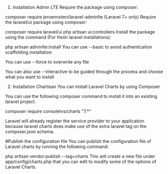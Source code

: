 1. Installation Admin LTE
Require the package using composer:

composer require jeroennoten/laravel-adminlte
(Laravel 7+ only) Require the laravel/ui package using composer:

composer require laravel/ui
php artisan ui:controllers
Install the package using the command (For fresh laravel installations):

php artisan adminlte:install
You can use --basic to avoid authentication scaffolding installation

You can use --force to overwrite any file

You can also use --interactive to be guided through the process and choose what you want to install


2. Installation Chartisan
You can install Laravel Charts by using Composer

You can use the following composer command to install it into an existing laravel project.

composer require consoletvs/charts "7.*"

Laravel will already register the service provider to your application because laravel charts does make use of the extra laravel tag on the composer.json schema.

#Publish the configuration file
You can publish the configuration file of Laravel charts by running the following command:

php artisan vendor:publish --tag=charts
This will create a new file under app/config/charts.php that you can edit to modify some of the options of Laravel Charts.

